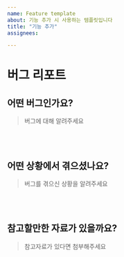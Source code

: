 ```yaml
---
name: Feature template
about: 기능 추가 시 사용하는 템플릿입니다
title: "기능 추가"
assignees:

---
```


# 버그 리포트

## 어떤 버그인가요?

> 버그에 대해 알려주세요

<br><br>

## 어떤 상황에서 겪으셨나요?

> 버그를 겪으신 상황을 알려주세요

<br><br>

## 참고할만한 자료가 있을까요?

> 참고자료가 있다면 첨부해주세요

<br><br>